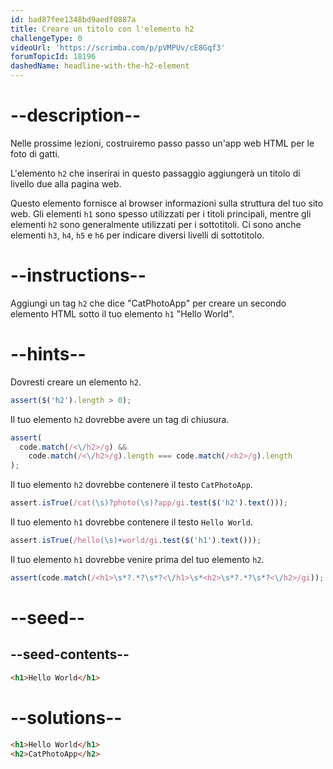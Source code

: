 ```yaml
---
id: bad87fee1348bd9aedf0887a
title: Creare un titolo con l'elemento h2
challengeType: 0
videoUrl: 'https://scrimba.com/p/pVMPUv/cE8Gqf3'
forumTopicId: 18196
dashedName: headline-with-the-h2-element
---
```


# --description--

Nelle prossime lezioni, costruiremo passo passo un'app web HTML per le foto di gatti.

L'elemento `h2` che inserirai in questo passaggio aggiungerà un titolo di livello due alla pagina web.

Questo elemento fornisce al browser informazioni sulla struttura del tuo sito web. Gli elementi `h1` sono spesso utilizzati per i titoli principali, mentre gli elementi `h2` sono generalmente utilizzati per i sottotitoli. Ci sono anche elementi `h3`, `h4`, `h5` e `h6` per indicare diversi livelli di sottotitolo.

# --instructions--

Aggiungi un tag `h2` che dice "CatPhotoApp" per creare un secondo elemento HTML sotto il tuo elemento `h1` "Hello World".

# --hints--

Dovresti creare un elemento `h2`.

```js
assert($('h2').length > 0);
```

Il tuo elemento `h2` dovrebbe avere un tag di chiusura.

```js
assert(
  code.match(/<\/h2>/g) &&
    code.match(/<\/h2>/g).length === code.match(/<h2>/g).length
);
```

Il tuo elemento `h2` dovrebbe contenere il testo `CatPhotoApp`.

```js
assert.isTrue(/cat(\s)?photo(\s)?app/gi.test($('h2').text()));
```

Il tuo elemento `h1` dovrebbe contenere il testo `Hello World`.

```js
assert.isTrue(/hello(\s)+world/gi.test($('h1').text()));
```

Il tuo elemento `h1` dovrebbe venire prima del tuo elemento `h2`.

```js
assert(code.match(/<h1>\s*?.*?\s*?<\/h1>\s*<h2>\s*?.*?\s*?<\/h2>/gi));
```

# --seed--

## --seed-contents--

```html
<h1>Hello World</h1>
```

# --solutions--

```html
<h1>Hello World</h1>
<h2>CatPhotoApp</h2>
```

